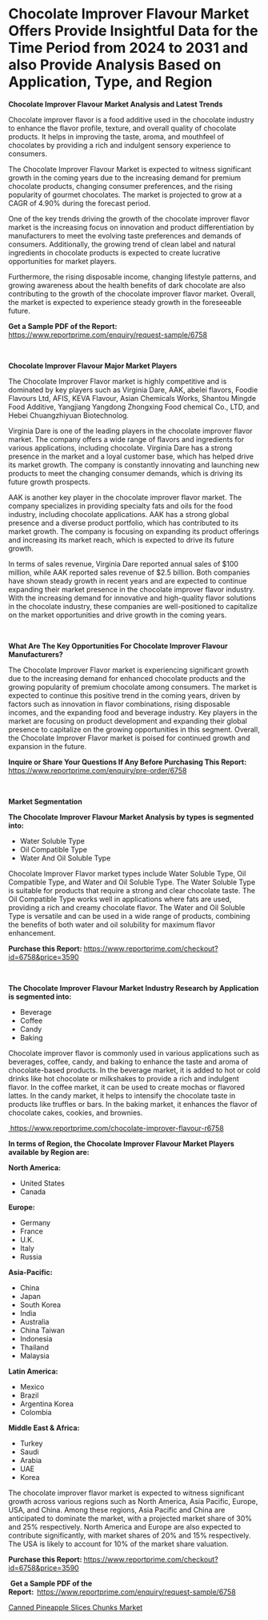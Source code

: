 <p><h1>Chocolate Improver Flavour Market Offers Provide Insightful Data for the Time Period from 2024 to 2031 and also Provide Analysis Based on Application, Type, and Region</h1></p><p><strong>Chocolate Improver Flavour Market Analysis and Latest Trends</strong></p>
<p><p>Chocolate improver flavor is a food additive used in the chocolate industry to enhance the flavor profile, texture, and overall quality of chocolate products. It helps in improving the taste, aroma, and mouthfeel of chocolates by providing a rich and indulgent sensory experience to consumers.</p><p>The Chocolate Improver Flavour Market is expected to witness significant growth in the coming years due to the increasing demand for premium chocolate products, changing consumer preferences, and the rising popularity of gourmet chocolates. The market is projected to grow at a CAGR of 4.90% during the forecast period.</p><p>One of the key trends driving the growth of the chocolate improver flavor market is the increasing focus on innovation and product differentiation by manufacturers to meet the evolving taste preferences and demands of consumers. Additionally, the growing trend of clean label and natural ingredients in chocolate products is expected to create lucrative opportunities for market players.</p><p>Furthermore, the rising disposable income, changing lifestyle patterns, and growing awareness about the health benefits of dark chocolate are also contributing to the growth of the chocolate improver flavor market. Overall, the market is expected to experience steady growth in the foreseeable future.</p></p>
<p><strong>Get a Sample PDF of the Report:&nbsp;</strong> <a href="https://www.reportprime.com/enquiry/request-sample/6758">https://www.reportprime.com/enquiry/request-sample/6758</a></p>
<p>&nbsp;</p>
<p><strong>Chocolate Improver Flavour Major Market Players</strong></p>
<p><p>The Chocolate Improver Flavor market is highly competitive and is dominated by key players such as Virginia Dare, AAK, abelei flavors, Foodie Flavours Ltd, AFIS, KEVA Flavour, Asian Chemicals Works, Shantou Mingde Food Additive, Yangjiang Yangdong Zhongxing Food chemical Co., LTD, and Hebei Chuangzhiyuan Biotechnolog.</p><p>Virginia Dare is one of the leading players in the chocolate improver flavor market. The company offers a wide range of flavors and ingredients for various applications, including chocolate. Virginia Dare has a strong presence in the market and a loyal customer base, which has helped drive its market growth. The company is constantly innovating and launching new products to meet the changing consumer demands, which is driving its future growth prospects.</p><p>AAK is another key player in the chocolate improver flavor market. The company specializes in providing specialty fats and oils for the food industry, including chocolate applications. AAK has a strong global presence and a diverse product portfolio, which has contributed to its market growth. The company is focusing on expanding its product offerings and increasing its market reach, which is expected to drive its future growth.</p><p>In terms of sales revenue, Virginia Dare reported annual sales of $100 million, while AAK reported sales revenue of $2.5 billion. Both companies have shown steady growth in recent years and are expected to continue expanding their market presence in the chocolate improver flavor industry. With the increasing demand for innovative and high-quality flavor solutions in the chocolate industry, these companies are well-positioned to capitalize on the market opportunities and drive growth in the coming years.</p></p>
<p>&nbsp;</p>
<p><strong>What Are The Key Opportunities For Chocolate Improver Flavour Manufacturers?</strong></p>
<p><p>The Chocolate Improver Flavor market is experiencing significant growth due to the increasing demand for enhanced chocolate products and the growing popularity of premium chocolate among consumers. The market is expected to continue this positive trend in the coming years, driven by factors such as innovation in flavor combinations, rising disposable incomes, and the expanding food and beverage industry. Key players in the market are focusing on product development and expanding their global presence to capitalize on the growing opportunities in this segment. Overall, the Chocolate Improver Flavor market is poised for continued growth and expansion in the future.</p></p>
<p><strong>Inquire or Share Your Questions If Any Before Purchasing This Report:</strong> <a href="https://www.reportprime.com/enquiry/pre-order/6758">https://www.reportprime.com/enquiry/pre-order/6758</a></p>
<p>&nbsp;</p>
<p><strong>Market Segmentation</strong></p>
<p><strong>The Chocolate Improver Flavour Market Analysis by types is segmented into:</strong></p>
<p><ul><li>Water Soluble Type</li><li>Oil Compatible Type</li><li>Water And Oil Soluble Type</li></ul></p>
<p><p>Chocolate Improver Flavor market types include Water Soluble Type, Oil Compatible Type, and Water and Oil Soluble Type. The Water Soluble Type is suitable for products that require a strong and clear chocolate taste. The Oil Compatible Type works well in applications where fats are used, providing a rich and creamy chocolate flavor. The Water and Oil Soluble Type is versatile and can be used in a wide range of products, combining the benefits of both water and oil solubility for maximum flavor enhancement.</p></p>
<p><strong>Purchase this Report:&nbsp;</strong><a href="https://www.reportprime.com/checkout?id=6758&price=3590">https://www.reportprime.com/checkout?id=6758&price=3590</a></p>
<p>&nbsp;</p>
<p><strong>The Chocolate Improver Flavour Market Industry Research by Application is segmented into:</strong></p>
<p><ul><li>Beverage</li><li>Coffee</li><li>Candy</li><li>Baking</li></ul></p>
<p><p>Chocolate improver flavor is commonly used in various applications such as beverages, coffee, candy, and baking to enhance the taste and aroma of chocolate-based products. In the beverage market, it is added to hot or cold drinks like hot chocolate or milkshakes to provide a rich and indulgent flavor. In the coffee market, it can be used to create mochas or flavored lattes. In the candy market, it helps to intensify the chocolate taste in products like truffles or bars. In the baking market, it enhances the flavor of chocolate cakes, cookies, and brownies.</p></p>
<p><a href="https://www.reportprime.com/chocolate-improver-flavour-r6758">&nbsp;https://www.reportprime.com/chocolate-improver-flavour-r6758</a></p>
<p><strong>In terms of Region, the Chocolate Improver Flavour Market Players available by Region are:</strong></p>
<p>
    <p> <strong> North America: </strong>
        <ul>
            <li>United States</li>
            <li>Canada</li>
        </ul>
        </p> 
    <p> <strong> Europe: </strong>
        <ul>
            <li>Germany</li>
            <li>France</li>
            <li>U.K.</li>
            <li>Italy</li>
            <li>Russia</li>
        </ul>
        </p> 
    <p> <strong> Asia-Pacific: </strong>
        <ul>
            <li>China</li>
            <li>Japan</li>
            <li>South Korea</li>
            <li>India</li>
            <li>Australia</li>
            <li>China Taiwan</li>
            <li>Indonesia</li>
            <li>Thailand</li>
            <li>Malaysia</li>
        </ul>
        </p> 
    <p> <strong> Latin America: </strong>
        <ul>
            <li>Mexico</li>
            <li>Brazil</li>
            <li>Argentina Korea</li>
            <li>Colombia</li>
        </ul>
        </p> 
    <p> <strong> Middle East & Africa: </strong>
        <ul>
            <li>Turkey</li>
            <li>Saudi</li>
            <li>Arabia</li>
            <li>UAE</li>
            <li>Korea</li>
        </ul>
    </p>
    </p>
<p><p>The chocolate improver flavor market is expected to witness significant growth across various regions such as North America, Asia Pacific, Europe, USA, and China. Among these regions, Asia Pacific and China are anticipated to dominate the market, with a projected market share of 30% and 25% respectively. North America and Europe are also expected to contribute significantly, with market shares of 20% and 15% respectively. The USA is likely to account for 10% of the market share valuation.</p></p>
<p><strong>Purchase this Report: </strong><a href="https://www.reportprime.com/checkout?id=6758&price=3590">https://www.reportprime.com/checkout?id=6758&price=3590</a></p>
<p>&nbsp;<strong>Get a Sample PDF of the Report:&nbsp;&nbsp;</strong><a href="https://www.reportprime.com/enquiry/request-sample/6758">https://www.reportprime.com/enquiry/request-sample/6758</a></p>
<p><strong></strong></p>
<p><p><a href="https://github.com/JameTravis/Market-Research-Report-List-4/blob/main/canned-pineapple-slices-chunks-market.md">Canned Pineapple Slices Chunks Market</a></p></p>